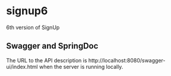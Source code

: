 # signup6
6th version of SignUp

## Swagger and SpringDoc
The URL to the API description is http://localhost:8080/swagger-ui/index.html when the server is running locally.
